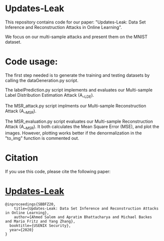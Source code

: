 # Updates-Leak
This repository contains code for our paper: "Updates-Leak: Data Set Inference and Reconstruction Attacks in Online Learning".

We focus on our multi-sample attacks and present them on the MNIST dataset.

# Code usage: 
The first step needed is to generate the training and testing datasets by calling the dataGeneration.py script.

The labelPrediction.py script implements and evaluates our Multi-sample Label Distribution Estimation Attack (A_<sub>LDE</sub>).

The MSR_attack.py script implments our Multi-sample Reconstruction Attack (A_<sub>MSR</sub>).

The MSR_evaluation.py script evaluates our Multi-sample Reconstruction Attack (A_<sub>MSR</sub>). It both calculates the Mean Square Error (MSE), and plot the images. However, plotting works better if the denormalization in the "to_img" function is commented out.


# Citation
If you use this code, please cite the following paper: 
# <a href="https://arxiv.org/abs/1904.01067">Updates-Leak</a>
```
@inproceedings{SBBFZ20,
    title={Updates-Leak: Data Set Inference and Reconstruction Attacks in Online Learning},
    author={Ahmed Salem and Apratim Bhattacharya and Michael Backes and Mario Fritz and Yang Zhang},
  booktitle={USENIX Security},
  year={2020}
}
```
